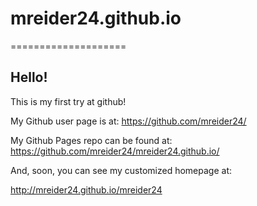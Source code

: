 # mreider24.github.io
====================

## Hello!

This is my first try at github!

My Github user page is at: 
https://github.com/mreider24/

My Github Pages repo can be found at:  
https://github.com/mreider24/mreider24.github.io/

And, soon, you can see my customized homepage at:

http://mreider24.github.io/mreider24
